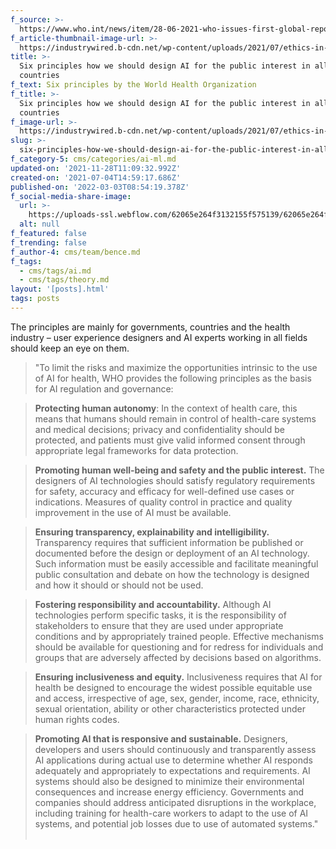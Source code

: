```yaml
---
f_source: >-
  https://www.who.int/news/item/28-06-2021-who-issues-first-global-report-on-ai-in-health-and-six-guiding-principles-for-its-design-and-use
f_article-thumbnail-image-url: >-
  https://industrywired.b-cdn.net/wp-content/uploads/2021/07/ethics-in-AI-health.jpg
title: >-
  Six principles how we should design AI for the public interest in all
  countries
f_text: Six principles by the World Health Organization
f_title: >-
  Six principles how we should design AI for the public interest in all
  countries
f_image-url: >-
  https://industrywired.b-cdn.net/wp-content/uploads/2021/07/ethics-in-AI-health.jpg
slug: >-
  six-principles-how-we-should-design-ai-for-the-public-interest-in-all-countries
f_category-5: cms/categories/ai-ml.md
updated-on: '2021-11-28T11:09:32.992Z'
created-on: '2021-07-04T14:59:17.686Z'
published-on: '2022-03-03T08:54:19.378Z'
f_social-media-share-image:
  url: >-
    https://uploads-ssl.webflow.com/62065e264f3132155f575139/62065e264f31327c7857524a_download.png
  alt: null
f_featured: false
f_trending: false
f_author-4: cms/team/bence.md
f_tags:
  - cms/tags/ai.md
  - cms/tags/theory.md
layout: '[posts].html'
tags: posts
---
```


The principles are mainly for governments, countries and the health industry – user experience designers and AI experts working in all fields should keep an eye on them.

> "To limit the risks and maximize the opportunities intrinsic to the use of AI for health, WHO provides the following principles as the basis for AI regulation and governance:  

> **Protecting human autonomy**: In the context of health care, this means that humans should remain in control of health-care systems and medical decisions; privacy and confidentiality should be protected, and patients must give valid informed consent through appropriate legal frameworks for data protection.

> **Promoting human well-being and safety and the public interest.** The designers of AI technologies should satisfy regulatory requirements for safety, accuracy and efficacy for well-defined use cases or indications. Measures of quality control in practice and quality improvement in the use of AI must be available.

> **Ensuring transparency, explainability and intelligibility.** Transparency requires that sufficient information be published or documented before the design or deployment of an AI technology. Such information must be easily accessible and facilitate meaningful public consultation and debate on how the technology is designed and how it should or should not be used.

> **Fostering responsibility and accountability.** Although AI technologies perform specific tasks, it is the responsibility of stakeholders to ensure that they are used under appropriate conditions and by appropriately trained people. Effective mechanisms should be available for questioning and for redress for individuals and groups that are adversely affected by decisions based on algorithms.

> **Ensuring inclusiveness and equity.** Inclusiveness requires that AI for health be designed to encourage the widest possible equitable use and access, irrespective of age, sex, gender, income, race, ethnicity, sexual orientation, ability or other characteristics protected under human rights codes.

> **Promoting AI that is responsive and sustainable.** Designers, developers and users should continuously and transparently assess AI applications during actual use to determine whether AI responds adequately and appropriately to expectations and requirements. AI systems should also be designed to minimize their environmental consequences and increase energy efficiency. Governments and companies should address anticipated disruptions in the workplace, including training for health-care workers to adapt to the use of AI systems, and potential job losses due to use of automated systems."    

‍
